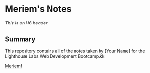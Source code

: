 # Meriem's Notes
###### This is an H6 header
## Summary 

This repository contains all of the notes taken by [Your Name] for the Lighthouse Labs Web Development Bootcamp.kk

[Meriemf](https://github.com/meriemf)
